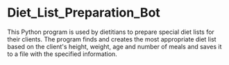 # Diet_List_Preparation_Bot
This Python program is used by dietitians to prepare special diet lists for their clients. The program finds and creates the most appropriate diet list based on the client's height, weight, age and number of meals and saves it to a file with the specified information.
